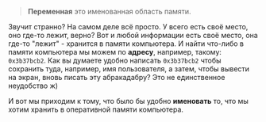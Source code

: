> **Переменная** это именованная область памяти.

Звучит странно? На самом деле всё просто. У всего есть своё место, оно где-то лежит, верно? Вот и любой информации есть своё место, она где-то "лежит" - хранится в памяти компьютера. И найти что-либо в памяти компьютера мы можем по **адресу**, например, такому: `0x3b37bcb2`.
Как вы думаете удобно написать `0x3b37bcb2` чтобы сохранить туда, например, имя пользователя, а затем, чтобы вывести на экран, вновь писать эту абракадабру? Это не единственное неудобство ж) 

И вот мы приходим к тому, что было бы удобно **именовать** то, что мы хотим хранить в оперативной памяти компьютера.

